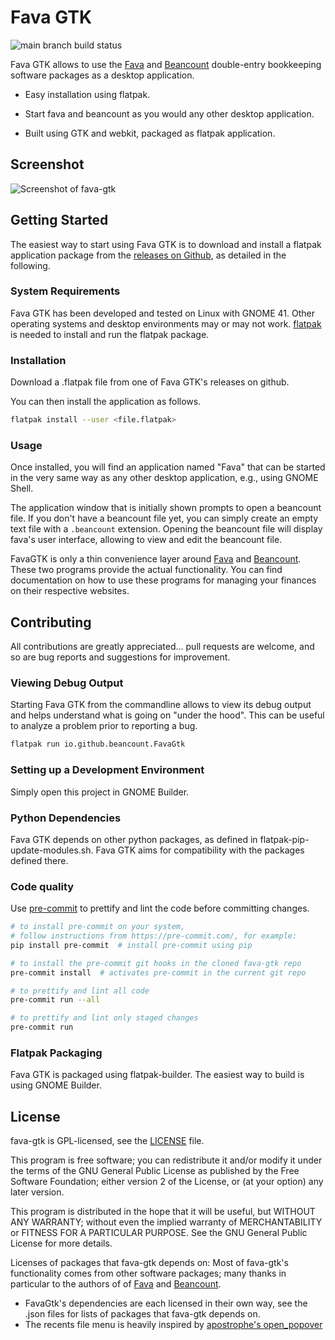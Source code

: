# Fava GTK

![main branch build status](https://github.com/johannesjh/fava-gtk/workflows/CI/badge.svg?branch=main)

Fava GTK allows to use the [Fava](https://github.com/beancount/fava) and [Beancount](https://github.com/beancount/beancount) double-entry bookkeeping software packages as a desktop application.

- Easy installation using flatpak.

- Start fava and beancount as you would any other desktop application.

- Built using GTK and webkit, packaged as flatpak application.

## Screenshot

![Screenshot of fava-gtk](https://user-images.githubusercontent.com/581188/111044548-8b54c680-8449-11eb-94cb-c74b2294a670.png)

## Getting Started

The easiest way to start using Fava GTK is to download and install a flatpak application package from the [releases on Github](https://github.com/johannesjh/fava-gtk/releases), as detailed in the following.

### System Requirements

Fava GTK has been developed and tested on Linux with GNOME 41.
Other operating systems and desktop environments may or may not work.
[flatpak](https://flatpak.org/) is needed to install and run the flatpak package.

### Installation

Download a .flatpak file from one of Fava GTK's releases on github.

You can then install the application as follows.

```bash
flatpak install --user <file.flatpak>
```

### Usage

Once installed, you will find an application named "Fava" that can be started in the very same way as any other desktop application, e.g., using GNOME Shell.

The application window that is initially shown prompts to open a beancount file. If you don't have a beancount file yet, you can simply create an empty text file with a `.beancount` extension. Opening the beancount file will display fava's user interface, allowing to view and edit the beancount file.

FavaGTK is only a thin convenience layer around [Fava](https://github.com/beancount/fava) and [Beancount](https://github.com/beancount/beancount). These two programs provide the actual functionality. You can find documentation on how to use these programs for managing your finances on their respective websites.

## Contributing

All contributions are greatly appreciated... pull requests are welcome, and so are bug reports and suggestions for improvement.

### Viewing Debug Output

Starting Fava GTK from the commandline allows to view its debug output and helps understand what is going on "under the hood". This can be useful to analyze a problem prior to reporting a bug.

```bash
flatpak run io.github.beancount.FavaGtk
```

### Setting up a Development Environment

Simply open this project in GNOME Builder.

### Python Dependencies

Fava GTK depends on other python packages, as defined in flatpak-pip-update-modules.sh.
Fava GTK aims for compatibility with the packages defined there.

### Code quality

Use [pre-commit](https://pre-commit.com/) to prettify and lint the code before committing changes.

```bash
# to install pre-commit on your system,
# follow instructions from https://pre-commit.com/, for example:
pip install pre-commit  # install pre-commit using pip

# to install the pre-commit git hooks in the cloned fava-gtk repo
pre-commit install  # activates pre-commit in the current git repo

# to prettify and lint all code
pre-commit run --all

# to prettify and lint only staged changes
pre-commit run
```

### Flatpak Packaging

Fava GTK is packaged using flatpak-builder. The easiest way to build is using GNOME Builder.

## License

fava-gtk is GPL-licensed, see the [LICENSE](./LICENSE) file.

This program is free software; you can redistribute it and/or
modify it under the terms of the GNU General Public License
as published by the Free Software Foundation; either version 2
of the License, or (at your option) any later version.

This program is distributed in the hope that it will be useful,
but WITHOUT ANY WARRANTY; without even the implied warranty of
MERCHANTABILITY or FITNESS FOR A PARTICULAR PURPOSE. See the
GNU General Public License for more details.

Licenses of packages that fava-gtk depends on:
Most of fava-gtk's functionality comes from other software packages;
many thanks in particular to the authors of of [Fava](https://github.com/beancount/fava)
and [Beancount](https://github.com/beancount/beancount).

- FavaGtk's dependencies are each licensed in their own way,
  see the .json files for lists of packages that fava-gtk depends on.
- The recents file menu is heavily inspired by
  [apostrophe's open_popover](https://gitlab.gnome.org/World/apostrophe/-/blob/aa56131abdb2839edfec4d6ce3fbbdea9b1bfdd4/apostrophe/open_popover.py)
